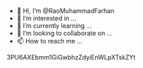 - 👋 Hi, I’m @RaoMuhammadFarhan
- 👀 I’m interested in ...
- 🌱 I’m currently learning ...
- 💞️ I’m looking to collaborate on ...
- 📫 How to reach me ...

<!---
RaoMuhammadFarhan/RaoMuhammadFarhan is a ✨ special ✨ repository because its `README.md` (this file) appears on your GitHub profile.
You can click the Preview link to take a look at your changes.
--->
3PU6AXEbmm1GiGwbhzZdyiEnWLpXTskZYt
